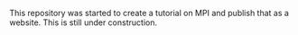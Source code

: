 This repository was started to create a tutorial on MPI and publish that as a website. This is still under construction.
